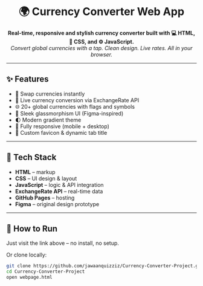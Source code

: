 <h1 align="center">
  🌍 Currency Converter Web App
</h1>

<p align="center">
  <b>Real-time, responsive and stylish currency converter built with 💻 HTML, 🎨 CSS, and ⚙️ JavaScript.</b><br/>
  <i>Convert global currencies with a tap. Clean design. Live rates. All in your browser.</i>
</p>


---

## ✨ Features

- 🔁 Swap currencies instantly
- 💸 Live currency conversion via ExchangeRate API
- 🌐 20+ global currencies with flags and symbols
- 🧊 Sleek glassmorphism UI (Figma-inspired)
- 🌓 Modern gradient theme
- 📱 Fully responsive (mobile + desktop)
- 🔖 Custom favicon & dynamic tab title

---

## 🧪 Tech Stack

- **HTML** – markup
- **CSS** – UI design & layout
- **JavaScript** – logic & API integration
- **ExchangeRate API** – real-time data
- **GitHub Pages** – hosting
- **Figma** – original design prototype

---

## 📌 How to Run

Just visit the link above – no install, no setup.

Or clone locally:

```bash
git clone https://github.com/jawaanquizziz/Currency-Converter-Project.git
cd Currency-Converter-Project
open webpage.html

